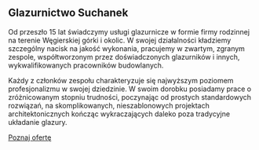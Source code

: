 ## Glazurnictwo Suchanek

  Od przeszło 15 lat świadczymy usługi glazurnicze w formie firmy rodzinnej na terenie Węgierskiej górki i okolic. W swojej działalności kładziemy szczególny nacisk na jakość wykonania, pracujemy w zwartym, zgranym zespole, współtworzonym przez doświadczonych glazurników i innych, wykwalifikowanych pracowników budowlanych.

  Każdy z członków zespołu charakteryzuje się najwyższym poziomem profesjonalizmu w swojej dziedzinie. W swoim dorobku posiadamy prace o zróżnicowanym stopniu trudności, poczynając od prostych standardowych rozwiązań, na skomplikowanych, nieszablonowych projektach architektonicznych kończąc  wykraczających daleko poza tradycyjne układanie glazury.

[Poznaj ofertę](https://github.com/mflisikowski/testowe/edit/main/posts/About.md)
